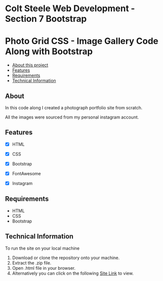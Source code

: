 # Colt Steele Web Development - Section 7 Bootstrap
# Photo Grid CSS - Image Gallery Code Along with Bootstrap

- [About this project](#about)
- [Features](#features)
- [Requirements](#requirements)
- [Technical Information](#technical_information)

<a name="about"></a>
## About
In this code along I created a photograph portfolio site from scratch.

All the images were sourced from my personal instagram account.



<a name="features"></a>
## Features
- [x] HTML
- [x] CSS
- [x] Bootstrap
- [x] FontAwesome
- [x] Instagram


<a name="requirements"></a>
## Requirements
- HTML
- CSS
- Bootstrap

<a name="technical_information"></a>
## Technical Information

To run the site on your local machine

1. Download or clone the repository onto your machine.
2. Extract the .zip file.
3. Open .html file in your browser.
5. Alternatively you can click on the following [Site Link](TBD "Site Link") to view.
